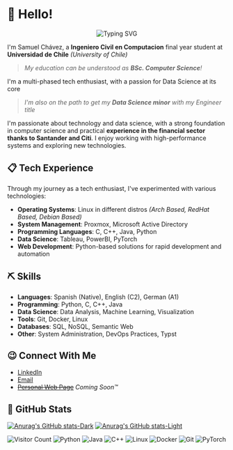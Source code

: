 # 🚀 Hello! 

<div align="center">
  <img src="https://readme-typing-svg.herokuapp.com?font=Fira+Code&pause=1000&color=2D9EF7&center=true&vCenter=true&width=435&lines=Computer+Science+Student;Data+Science+Enthusiast;Tech+Explorer" alt="Typing SVG" />
</div>

I'm Samuel Chávez, a **Ingeniero Civil en Computacion** final year student at **Universidad de Chile** _(University of Chile)_
> _My education can be understood as **BSc. Computer Science**!_

I'm a multi-phased tech enthusiast, with a passion for Data Science at its core
> _I'm also on the path to get my **Data Science minor** with my Engineer title_

I'm passionate about technology and data science, with a strong foundation in computer science and practical **experience in the financial sector thanks to Santander and Citi**. I enjoy working with high-performance systems and exploring new technologies.

## 📋 Tech Experience

Through my journey as a tech enthusiast, I've experimented with various technologies:

- **Operating Systems**: Linux in different distros _(Arch Based, RedHat Based, Debian Based)_
- **System Management**: Proxmox, Microsoft Active Directory
- **Programming Languages**: C, C++, Java, Python
- **Data Science**: Tableau, PowerBI, PyTorch
- **Web Development**: Python-based solutions for rapid development and automation

## ⛏️ Skills
- **Languages**: Spanish (Native), English (C2), German (A1)
- **Programming**: Python, C, C++, Java
- **Data Science**: Data Analysis, Machine Learning, Visualization
- **Tools**: Git, Docker, Linux
- **Databases**: SQL, NoSQL, Semantic Web
- **Other**: System Administration, DevOps Practices, Typst

## 😉 Connect With Me
- [LinkedIn](https://www.linkedin.com/in/schavezf/)
- [Email](mailto:samuel.chavez@ug.uchile.cl)
- ~~[Personal Web Page](https://sicf.cl)~~ _Coming Soon™_

## 📰 GitHub Stats
[![Anurag's GitHub stats-Dark](https://github-readme-stats.vercel.app/api?username=fx-samu&show_icons=true&theme=dark#gh-dark-mode-only)](https://github.com/anuraghazra/github-readme-stats#gh-dark-mode-only)
[![Anurag's GitHub stats-Light](https://github-readme-stats.vercel.app/api?username=fx-samu&show_icons=true&theme=default#gh-light-mode-only)](https://github.com/anuraghazra/github-readme-stats#gh-light-mode-only)

![Visitor Count](https://komarev.com/ghpvc/?username=fx-samu)
![Python](https://img.shields.io/badge/-Python-3776AB?style=flat-square&logo=Python&logoColor=white)
![Java](https://img.shields.io/badge/-Java-ED8B00?style=flat-square&logo=java&logoColor=white)
![C++](https://img.shields.io/badge/-C++-00599C?style=flat-square&logo=c%2B%2B&logoColor=white)
![Linux](https://img.shields.io/badge/-Linux-FCC624?style=flat-square&logo=linux&logoColor=black)
![Docker](https://img.shields.io/badge/-Docker-2496ED?style=flat-square&logo=docker&logoColor=white)
![Git](https://img.shields.io/badge/-Git-F05032?style=flat-square&logo=git&logoColor=white)
![PyTorch](https://img.shields.io/badge/-PyTorch-EE4C2C?style=flat-square&logo=pytorch&logoColor=white)
